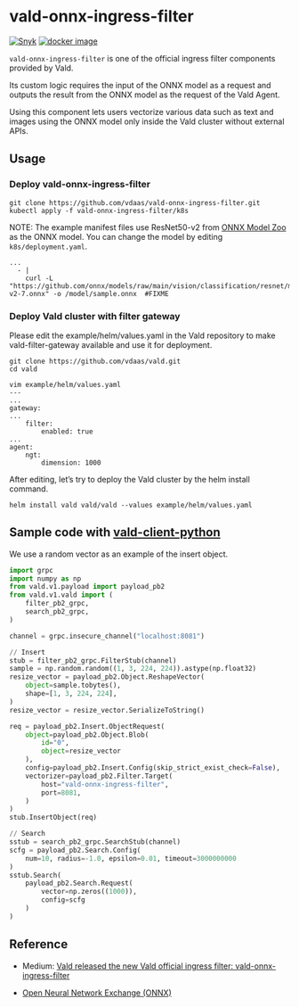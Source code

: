 # vald-onnx-ingress-filter

[![Snyk](https://img.shields.io/snyk/vulnerabilities/github/vdaas/vald-onnx-ingress-filter)]()
[![docker image](https://img.shields.io/docker/pulls/vdaas/vald-onnx-ingress-filter?label=vdaas%2Fvald-onnx-ingress-filter&logo=docker&style=flat-square)](https://hub.docker.com/r/vdaas/vald-onnx-ingress-filter)

`vald-onnx-ingress-filter` is one of the official ingress filter components provided by Vald.

Its custom logic requires the input of the ONNX model as a request and outputs the result from the ONNX model as the request of the Vald Agent.

Using this component lets users vectorize various data such as text and images using the ONNX model only inside the Vald cluster without external APIs.

## Usage

### Deploy vald-onnx-ingress-filter

```
git clone https://github.com/vdaas/vald-onnx-ingress-filter.git
kubectl apply -f vald-onnx-ingress-filter/k8s
```

NOTE: The example manifest files use ResNet50-v2 from [ONNX Model Zoo](https://github.com/onnx/models#onnx-model-zoo) as the ONNX model.
You can change the model by editing `k8s/deployment.yaml`.

```
...
  - |
    curl -L "https://github.com/onnx/models/raw/main/vision/classification/resnet/model/resnet50-v2-7.onnx" -o /model/sample.onnx  #FIXME
```

### Deploy Vald cluster with filter gateway

Please edit the example/helm/values.yaml in the Vald repository to make vald-filter-gateway available and use it for deployment.

```
git clone https://github.com/vdaas/vald.git
cd vald

vim example/helm/values.yaml
---
...
gateway:
...
    filter:
        enabled: true
...
agent:
    ngt:
        dimension: 1000
```

After editing, let’s try to deploy the Vald cluster by the helm install command.

```
helm install vald vald/vald --values example/helm/values.yaml
```

## Sample code with [vald-client-python](https://github.com/vdaas/vald-client-python)

We use a random vector as an example of the insert object.

```python
import grpc
import numpy as np
from vald.v1.payload import payload_pb2
from vald.v1.vald import (
    filter_pb2_grpc,
    search_pb2_grpc,
)

channel = grpc.insecure_channel("localhost:8081")

// Insert
stub = filter_pb2_grpc.FilterStub(channel)
sample = np.random.random((1, 3, 224, 224)).astype(np.float32)
resize_vector = payload_pb2.Object.ReshapeVector(
    object=sample.tobytes(),
    shape=[1, 3, 224, 224],
)
resize_vector = resize_vector.SerializeToString()

req = payload_pb2.Insert.ObjectRequest(
    object=payload_pb2.Object.Blob(
        id="0",
        object=resize_vector
    ),
    config=payload_pb2.Insert.Config(skip_strict_exist_check=False),
    vectorizer=payload_pb2.Filter.Target(
        host="vald-onnx-ingress-filter",
        port=8081,
    )
)
stub.InsertObject(req)

// Search
sstub = search_pb2_grpc.SearchStub(channel)
scfg = payload_pb2.Search.Config(
    num=10, radius=-1.0, epsilon=0.01, timeout=3000000000
)
sstub.Search(
    payload_pb2.Search.Request(
        vector=np.zeros((1000)),
        config=scfg
    )
)
```

## Reference

- Medium: [Vald released the new Vald official ingress filter: vald-onnx-ingress-filter
](https://vdaas-vald.medium.com/vald-released-the-new-vald-official-ingress-filter-vald-onnx-ingress-filter-b807e147188b)

- [Open Neural Network Exchange (ONNX)](https://onnx.ai/)
